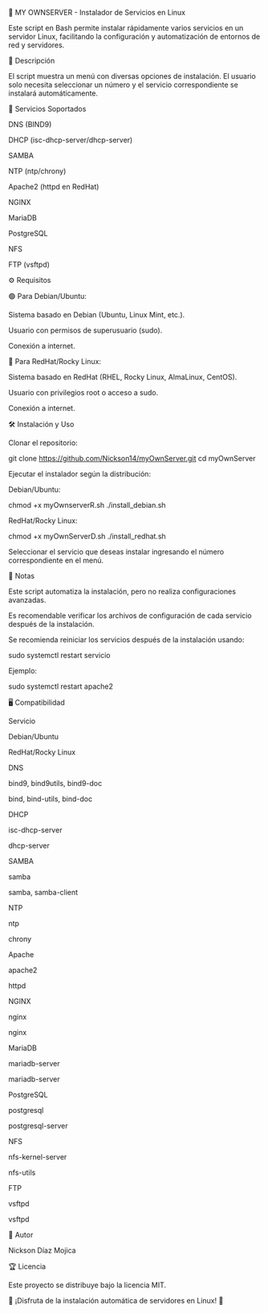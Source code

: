 🚀 MY OWNSERVER - Instalador de Servicios en Linux

Este script en Bash permite instalar rápidamente varios servicios en un servidor Linux, facilitando la configuración y automatización de entornos de red y servidores.

📖 Descripción

El script muestra un menú con diversas opciones de instalación. El usuario solo necesita seleccionar un número y el servicio correspondiente se instalará automáticamente.

🔹 Servicios Soportados

DNS (BIND9)

DHCP (isc-dhcp-server/dhcp-server)

SAMBA

NTP (ntp/chrony)

Apache2 (httpd en RedHat)

NGINX

MariaDB

PostgreSQL

NFS

FTP (vsftpd)

⚙️ Requisitos

🟢 Para Debian/Ubuntu:

Sistema basado en Debian (Ubuntu, Linux Mint, etc.).

Usuario con permisos de superusuario (sudo).

Conexión a internet.

🔴 Para RedHat/Rocky Linux:

Sistema basado en RedHat (RHEL, Rocky Linux, AlmaLinux, CentOS).

Usuario con privilegios root o acceso a sudo.

Conexión a internet.

🛠️ Instalación y Uso

Clonar el repositorio:

git clone https://github.com/Nickson14/myOwnServer.git
cd myOwnServer

Ejecutar el instalador según la distribución:

Debian/Ubuntu:

chmod +x  myOwnserverR.sh
./install_debian.sh

RedHat/Rocky Linux:

chmod +x myOwnServerD.sh
./install_redhat.sh

Seleccionar el servicio que deseas instalar ingresando el número correspondiente en el menú.

📝 Notas

Este script automatiza la instalación, pero no realiza configuraciones avanzadas.

Es recomendable verificar los archivos de configuración de cada servicio después de la instalación.

Se recomienda reiniciar los servicios después de la instalación usando:

sudo systemctl restart servicio

Ejemplo:

sudo systemctl restart apache2

🖥️ Compatibilidad

Servicio

Debian/Ubuntu

RedHat/Rocky Linux

DNS

bind9, bind9utils, bind9-doc

bind, bind-utils, bind-doc

DHCP

isc-dhcp-server

dhcp-server

SAMBA

samba

samba, samba-client

NTP

ntp

chrony

Apache

apache2

httpd

NGINX

nginx

nginx

MariaDB

mariadb-server

mariadb-server

PostgreSQL

postgresql

postgresql-server

NFS

nfs-kernel-server

nfs-utils

FTP

vsftpd

vsftpd

🚀 Autor

Nickson Díaz Mojica

🏆 Licencia

Este proyecto se distribuye bajo la licencia MIT.

🔹 ¡Disfruta de la instalación automática de servidores en Linux! 🔹

